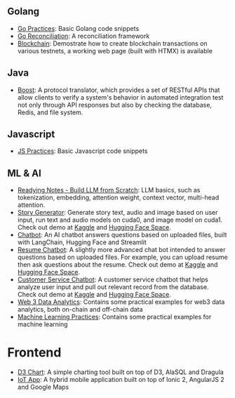 ## Golang
- [Go Practices](https://github.com/ivxivx/GO-practices): Basic Golang code snippets
- [Go Reconciliation](https://github.com/ivxivx/GO-recon): A reconciliation framework
- [Blockchain](https://github.com/ivxivx/BC-sign-broadcast): Demostrate how to create blockchain transactions on various testnets, a working web page (built with HTMX) is available

## Java
- [Boost](https://github.com/ivxivx/JAVA-boost): A protocol translator, which provides a set of RESTful APIs that allow clients to verify a system's behavior in automated integration test not only through API responses but also by checking the database, Redis, and file system.

## Javascript
- [JS Practices](https://github.com/ivxivx/JS-practices): Basic Javascript code snippets

## ML & AI
- [Readying Notes - Build LLM from Scratch](https://github.com/ivxivx/AI-build-llm-from-scratch): LLM basics, such as tokenization, embedding, attention weight, context vector, multi-head attention.
- [Story Generator](https://github.com/ivxivx/AI-story-generator): Generate story text, audio and image based on user input, run text and audio models on cuda0, and image model on cuda1. Check out demo at [Kaggle](https://www.kaggle.com/code/ivxivx/story-generator) and [Hugging Face Space](https://huggingface.co/spaces/ivxivx/HF-story-generator).
- [Chatbot](https://github.com/ivxivx/AI-chatbot): An AI chatbot answers questions based on uploaded files, built with LangChain, Hugging Face and Streamlit
- [Resume Chatbot](https://github.com/ivxivx/AI-resume-chatbot-langchain): A slightly more advanced chat bot intended to answer questions based on uploaded files. For example, you can upload resume then ask questions about the resume. Check out demo at [Kaggle](https://www.kaggle.com/code/ivxivx/resume-chatbot) and [Hugging Face Space](https://huggingface.co/spaces/ivxivx/HF-resume-chatbot).
- [Customer Service Chatbot](https://github.com/ivxivx/AI-customer-service-chatbot): A customer service chatbot that helps analyze user input and pull out relevant record from the database. Check out demo at [Kaggle](https://www.kaggle.com/code/ivxivx/customer-service-chatbot) and [Hugging Face Space](https://huggingface.co/spaces/ivxivx/HF-customer-service-chatbot).
- [Web 3 Data Analytics](https://github.com/ivxivx/DA-web3): Contains some practical examples for web3 data analytics, both on-chain and off-chain data
- [Machine Learning Practices](https://github.com/ivxivx/ML-practices.git): Contains some practical examples for machine learning

# Frontend
- [D3 Chart](https://github.com/ivxivx/FE-d3-chart): A simple charting tool built on top of D3, AlaSQL and Dragula
- [IoT App](https://github.com/ivxivx/FE-hybrid-ionic): A hybrid mobile application built on top of Ionic 2, AngularJS 2 and Google Maps
